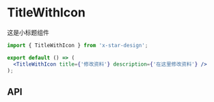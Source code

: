 # TitleWithIcon

这是小标题组件

```jsx
import { TitleWithIcon } from 'x-star-design';

export default () => (
  <TitleWithIcon title={'修改资料'} description={'在这里修改资料'} />
);
```

## API

<API id="TitleWithIcon"></API>
